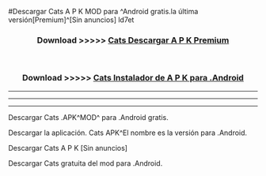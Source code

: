#Descargar Cats  A P K MOD para ^Android gratis.la última versión[Premium]^[Sin anuncios] ld7et



<div align="center">
<h3>Download >>>>> <a href="https://es-web.web.app/?es= Cats ">Cats  Descargar A P K Premium</a></h3><br>

<h3>Download >>>>> <a href="https://es-web.web.app/?es= Cats ">Cats  Instalador de A P K para .Android</a></h3>
</div>


----------------------------------------------------------

----------------------------------------------------------

----------------------------------------------------------

Descargar Cats  .APK^MOD^ para .Android gratis.

Descargar la aplicación. Cats  APK^El nombre es la versión para .Android.

Descargar Cats  A P K [Sin anuncios]

Descargar Cats  gratuita del mod para .Android.